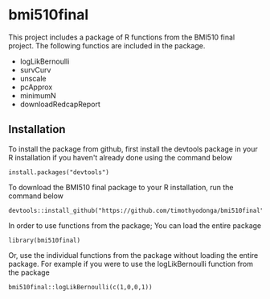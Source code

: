 # bmi510final
This project includes a package of R functions from the BMI510 final project. The following functios are included in the package.
- logLikBernoulli
- survCurv
- unscale
- pcApprox
- minimumN
- downloadRedcapReport

## Installation
To install the package from github, first install the devtools package in your R installation if you haven't already done using the command below
```{r}
install.packages("devtools")
```
To download the BMI510 final package to your R installation, run the command below
```{r}
devtools::install_github("https://github.com/timothyodonga/bmi510final")
```
In order to use functions from the package;
You can load the entire package
```{r}
library(bmi510final)
```
Or, use the individual functions from the package without loading the entire package. For example if you were to use the logLikBernoulli function from the package
```{r}
bmi510final::logLikBernoulli(c(1,0,0,1))
```
